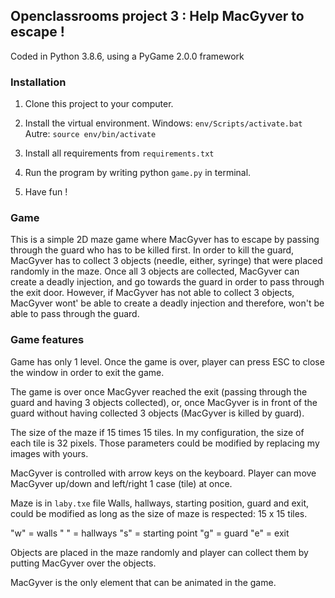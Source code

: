 ## Openclassrooms project 3 : Help MacGyver to escape !

Coded in Python 3.8.6, using a PyGame 2.0.0 framework

### Installation
1.  Clone this project to your computer.
2. Install the virtual environment.
Windows: `env/Scripts/activate.bat`
Autre: 
`source env/bin/activate`

3. Install all requirements from `requirements.txt`
4. Run the program by writing python `game.py` in terminal.

5. Have fun !


### Game

This is a simple 2D maze game where MacGyver has to escape by passing through the guard who has to be killed first.
In order to kill the guard, MacGyver has to collect 3 objects (needle, either, syringe)  that were placed randomly in the maze. Once all 3 objects are collected, MacGyver can create a deadly injection, and go towards the guard in order to pass through the exit door. However, if MacGyver has not able to collect 3 objects, MacGyver wont' be able to create a deadly injection and therefore, won't be able to pass through the guard.

### Game features

Game has only 1 level. Once the game is over, player can press ESC to close the window in order to exit the game.

The game is over once MacGyver reached the exit (passing through the guard and having 3 objects collected), or, once MacGyver is in front of the guard without having collected 3 objects (MacGyver is killed by guard).

The size of the maze if 15 times 15 tiles. In my configuration, the size of each tile is 32 pixels. Those parameters could be modified by replacing my images with yours.

MacGyver is controlled with arrow keys on the keyboard. Player can move MacGyver up/down and left/right 1 case (tile) at once.

Maze is in `laby.txe` file Walls, hallways, starting position, guard and exit, could be modified as long as the size of maze is respected: 15 x 15 tiles.

"w" = walls
" " = hallways
"s" = starting point
"g" = guard
"e" = exit

Objects are placed in the maze randomly and player can collect them by putting MacGyver over the objects.

MacGyver is the only element that can be animated in the game.





